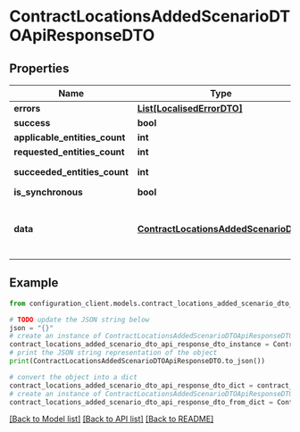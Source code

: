 # ContractLocationsAddedScenarioDTOApiResponseDTO


## Properties

Name | Type | Description | Notes
------------ | ------------- | ------------- | -------------
**errors** | [**List[LocalisedErrorDTO]**](LocalisedErrorDTO.md) |  | [optional] 
**success** | **bool** |  | [optional] 
**applicable_entities_count** | **int** |  | [optional] 
**requested_entities_count** | **int** |  | [optional] 
**succeeded_entities_count** | **int** |  | [optional] [readonly] 
**is_synchronous** | **bool** |  | [optional] 
**data** | [**ContractLocationsAddedScenarioDTO**](ContractLocationsAddedScenarioDTO.md) | The updated entity in case of modifications or creation | [optional] 

## Example

```python
from configuration_client.models.contract_locations_added_scenario_dto_api_response_dto import ContractLocationsAddedScenarioDTOApiResponseDTO

# TODO update the JSON string below
json = "{}"
# create an instance of ContractLocationsAddedScenarioDTOApiResponseDTO from a JSON string
contract_locations_added_scenario_dto_api_response_dto_instance = ContractLocationsAddedScenarioDTOApiResponseDTO.from_json(json)
# print the JSON string representation of the object
print(ContractLocationsAddedScenarioDTOApiResponseDTO.to_json())

# convert the object into a dict
contract_locations_added_scenario_dto_api_response_dto_dict = contract_locations_added_scenario_dto_api_response_dto_instance.to_dict()
# create an instance of ContractLocationsAddedScenarioDTOApiResponseDTO from a dict
contract_locations_added_scenario_dto_api_response_dto_from_dict = ContractLocationsAddedScenarioDTOApiResponseDTO.from_dict(contract_locations_added_scenario_dto_api_response_dto_dict)
```
[[Back to Model list]](../README.md#documentation-for-models) [[Back to API list]](../README.md#documentation-for-api-endpoints) [[Back to README]](../README.md)


